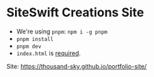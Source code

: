 # SiteSwift Creations Site

- We're using `pnpm`: `npm i -g pnpm`
- `pnpm install`
- `pnpm dev` 
- `index.html` is [required](https://github.com/vitejs/vite/issues/6714#issue-1121059205).

Site: https://thousand-sky.github.io/portfolio-site/
